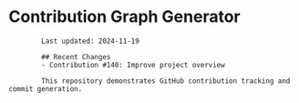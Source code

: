 # Contribution Graph Generator
            
            Last updated: 2024-11-19
            
            ## Recent Changes
            - Contribution #140: Improve project overview
            
            This repository demonstrates GitHub contribution tracking and commit generation.
        